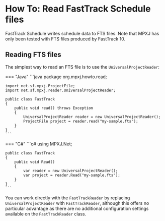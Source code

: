 # How To: Read FastTrack Schedule files
FastTrack Schedule writes schedule data to FTS files. Note that MPXJ has only
been tested with FTS files produced by FastTrack 10.

## Reading FTS files
The simplest way to read an FTS file is to use the `UniversalProjectReader`:

=== "Java"
	```java
	package org.mpxj.howto.read;
	
	import net.sf.mpxj.ProjectFile;
	import net.sf.mpxj.reader.UniversalProjectReader;
	
	public class FastTrack
	{
		public void read() throws Exception
		{
			UniversalProjectReader reader = new UniversalProjectReader();
			ProjectFile project = reader.read("my-sample.fts");
		}
	}
	```

=== "C#"
	```c#
	using MPXJ.Net;
	
	public class FastTrack
	{
	 	public void Read()
	 	{
		  	var reader = new UniversalProjectReader();
		  	var project = reader.Read("my-sample.fts");
	 	}
	}
	```

You can work directly with the `FastTrackReader` by replacing
`UniversalProjectReader` with `FastTrackReader`, although this offers no
particular advantage as there are no additional configuration settings available
on the `FastTrackReader` class.
